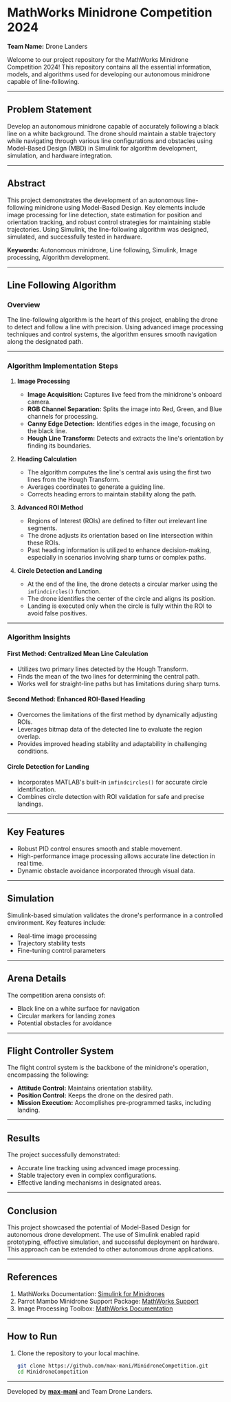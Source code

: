 # MathWorks Minidrone Competition 2024  
**Team Name:** Drone Landers  

Welcome to our project repository for the MathWorks Minidrone Competition 2024! This repository contains all the essential information, models, and algorithms used for developing our autonomous minidrone capable of line-following.  

---

## Problem Statement  
Develop an autonomous minidrone capable of accurately following a black line on a white background. The drone should maintain a stable trajectory while navigating through various line configurations and obstacles using Model-Based Design (MBD) in Simulink for algorithm development, simulation, and hardware integration.  

---

## Abstract  
This project demonstrates the development of an autonomous line-following minidrone using Model-Based Design. Key elements include image processing for line detection, state estimation for position and orientation tracking, and robust control strategies for maintaining stable trajectories. Using Simulink, the line-following algorithm was designed, simulated, and successfully tested in hardware.  

**Keywords:** Autonomous minidrone, Line following, Simulink, Image processing, Algorithm development.  

---

## Line Following Algorithm  

### **Overview**  
The line-following algorithm is the heart of this project, enabling the drone to detect and follow a line with precision. Using advanced image processing techniques and control systems, the algorithm ensures smooth navigation along the designated path.  

---

### **Algorithm Implementation Steps**  

1. **Image Processing**  
   - **Image Acquisition:** Captures live feed from the minidrone's onboard camera.  
   - **RGB Channel Separation:** Splits the image into Red, Green, and Blue channels for processing.  
   - **Canny Edge Detection:** Identifies edges in the image, focusing on the black line.  
   - **Hough Line Transform:** Detects and extracts the line's orientation by finding its boundaries.  

2. **Heading Calculation**  
   - The algorithm computes the line's central axis using the first two lines from the Hough Transform.  
   - Averages coordinates to generate a guiding line.  
   - Corrects heading errors to maintain stability along the path.  

3. **Advanced ROI Method**  
   - Regions of Interest (ROIs) are defined to filter out irrelevant line segments.  
   - The drone adjusts its orientation based on line intersection within these ROIs.  
   - Past heading information is utilized to enhance decision-making, especially in scenarios involving sharp turns or complex paths.  

4. **Circle Detection and Landing**  
   - At the end of the line, the drone detects a circular marker using the `imfindcircles()` function.  
   - The drone identifies the center of the circle and aligns its position.  
   - Landing is executed only when the circle is fully within the ROI to avoid false positives.  

---

### **Algorithm Insights**  
#### First Method: Centralized Mean Line Calculation  
- Utilizes two primary lines detected by the Hough Transform.  
- Finds the mean of the two lines for determining the central path.  
- Works well for straight-line paths but has limitations during sharp turns.  

#### Second Method: Enhanced ROI-Based Heading  
- Overcomes the limitations of the first method by dynamically adjusting ROIs.  
- Leverages bitmap data of the detected line to evaluate the region overlap.  
- Provides improved heading stability and adaptability in challenging conditions.  

#### Circle Detection for Landing  
- Incorporates MATLAB's built-in `imfindcircles()` for accurate circle identification.  
- Combines circle detection with ROI validation for safe and precise landings.  

---

## Key Features  
- Robust PID control ensures smooth and stable movement.  
- High-performance image processing allows accurate line detection in real time.  
- Dynamic obstacle avoidance incorporated through visual data.  

---

## Simulation  
Simulink-based simulation validates the drone's performance in a controlled environment. Key features include:  
- Real-time image processing  
- Trajectory stability tests  
- Fine-tuning control parameters  

---

## Arena Details  
The competition arena consists of:  
- Black line on a white surface for navigation  
- Circular markers for landing zones  
- Potential obstacles for avoidance  

---

## Flight Controller System  
The flight control system is the backbone of the minidrone's operation, encompassing the following:  
- **Attitude Control:** Maintains orientation stability.  
- **Position Control:** Keeps the drone on the desired path.  
- **Mission Execution:** Accomplishes pre-programmed tasks, including landing.  

---

## Results  
The project successfully demonstrated:  
- Accurate line tracking using advanced image processing.  
- Stable trajectory even in complex configurations.  
- Effective landing mechanisms in designated areas.  

---

## Conclusion  
This project showcased the potential of Model-Based Design for autonomous drone development. The use of Simulink enabled rapid prototyping, effective simulation, and successful deployment on hardware. This approach can be extended to other autonomous drone applications.  

---

## References  
1. MathWorks Documentation: [Simulink for Minidrones](https://www.mathworks.com/products/simulink.html)  
2. Parrot Mambo Minidrone Support Package: [MathWorks Support](https://www.mathworks.com/hardware-support/parrot.html)  
3. Image Processing Toolbox: [MathWorks Documentation](https://www.mathworks.com/products/image.html)  

---

## How to Run  
1. Clone the repository to your local machine.  
   ```bash
   git clone https://github.com/max-mani/MinidroneCompetition.git  
   cd MinidroneCompetition  

---

Developed by **[max-mani](https://github.com/max-mani)** and Team Drone Landers.
